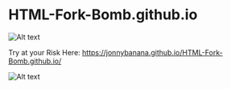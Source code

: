 # HTML-Fork-Bomb.github.io

![Alt text](https://raw.githubusercontent.com/JonnyBanana/HTML-Fork-Bomb.github.io/master/img/1300px-Fork_bomb.png)


Try at your Risk Here: https://jonnybanana.github.io/HTML-Fork-Bomb.github.io/


![Alt text](https://raw.githubusercontent.com/JonnyBanana/HTML-Fork-Bomb.github.io/master/img/chrome-boom.JPG)
